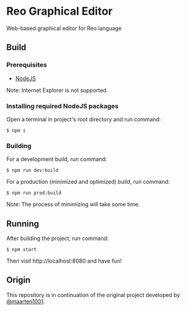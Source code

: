 # Reo Graphical Editor
Web-based graphical editor for Reo language

## Build

### Prerequisites
* [NodeJS](https://nodejs.org)

Note: Internet Explorer is not supported.

### Installing required NodeJS packages
Open a terminal in project's root directory and run command:
```console
$ npm i
```

### Building
For a development build, run command:
```console
$ npm run dev:build
```

For a production (minimized and optimized) build, run command:
```console
$ npm run prod:build
```

Note: The process of minimizing will take some time.

## Running
After building the project, run command:
```console
$ npm start
```
Then visit http://localhost:8080 and have fun!

## Origin
This repository is in continuation of the original project developed by [@maarten1001](https://github.com/maarten1001).
